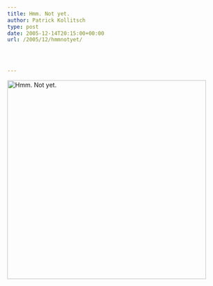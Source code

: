 ```yaml
---
title: Hmm. Not yet.
author: Patrick Kollitsch
type: post
date: 2005-12-14T20:15:00+00:00
url: /2005/12/hmmnotyet/




---
```

[<img width="455" src="//static.flickr.com/34/73673902_9cc7fea1fe.jpg" alt="Hmm. Not yet." />][1]

 [1]: http://www.flickr.com/photos/schreibblogade/73673902/ "Hmm. Not yet."